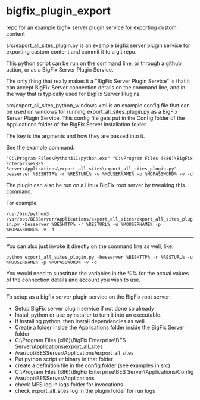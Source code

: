 # bigfix_plugin_export

repo for an example bigfix server plugin service for exporting custom content

src/export_all_sites_plugin.py is an example bigfix server plugin service for exporting custom content and commit it to a git repo.

This python script can be run on the command line, or through a github action, or as a BigFix Server Plugin Service.

The only thing that really makes it a "BigFix Server Plugin Service" is that it can accept BigFix Server connection details on the command line, and in the way that is typically used for BigFix Server Plugins.

src/export_all_sites_python_windows.xml is an example config file that can be used on windows for running export_all_sites_plugin.py as a BigFix Server Plugin Service. This config file gets put in the Config folder of the Applications folder of the BigFix Server installation folder.

The key is the argments and how they are passed into it.

See the example command:

`"C:\Program Files\Python311\python.exe" "C:\Program Files (x86)\BigFix Enterprise\BES Server\Applications\export_all_sites\export_all_sites_plugin.py" -besserver %BESHTTP% -r %RESTURL% -u %MOUSERNAME% -p %MOPASSWORD% -v -d`

The plugin can also be run on a Linux BigFix root server by tweaking this command.

For example:

`/usr/bin/python3 /var/opt/BESServer/Applications/export_all_sites/export_all_sites_plugin.py -besserver %BESHTTP% -r %RESTURL% -u %MOUSERNAME% -p %MOPASSWORD% -v -d`

---

You can also just invoke it directly on the command line as well, like:

`python export_all_sites_plugin.py -besserver %BESHTTP% -r %RESTURL% -u %MOUSERNAME% -p %MOPASSWORD% -v -d`

You would need to substitute the variables in the %% for the actual values of the connection details and account you wish to use.

---

To setup as a bigfix server plugin service on the BigFix root server:

- Setup BigFix server plugin service if not done so already
- Install python or use pyinstaller to turn it into an executable.
 - If installing python, then install dependencies as well.
- Create a folder inside the Applications folder inside the BigFix Server folder
 - C:\Program Files (x86)\BigFix Enterprise\BES Server\Applications\export_all_sites
 - /var/opt/BESServer/Applications/export_all_sites
- Put python script or binary in that folder
- create a definition file in the config folder (see examples in src)
 - C:\Program Files (x86)\BigFix Enterprise\BES Server\Applications\Config
 - /var/opt/BESServer/Applications
- check MFS log in logs folder for invocations
- check export_all_sites log in the plugin folder for run logs
